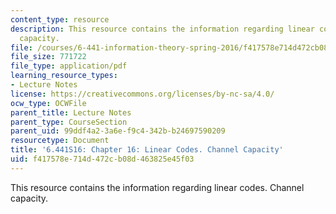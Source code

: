 ```yaml
---
content_type: resource
description: This resource contains the information regarding linear codes. Channel
  capacity.
file: /courses/6-441-information-theory-spring-2016/f417578e714d472cb08d463825e45f03_MIT6_441S16_chapter_16.pdf
file_size: 771722
file_type: application/pdf
learning_resource_types:
- Lecture Notes
license: https://creativecommons.org/licenses/by-nc-sa/4.0/
ocw_type: OCWFile
parent_title: Lecture Notes
parent_type: CourseSection
parent_uid: 99ddf4a2-3a6e-f9c4-342b-b24697590209
resourcetype: Document
title: '6.441S16: Chapter 16: Linear Codes. Channel Capacity'
uid: f417578e-714d-472c-b08d-463825e45f03
---
```

This resource contains the information regarding linear codes. Channel capacity.